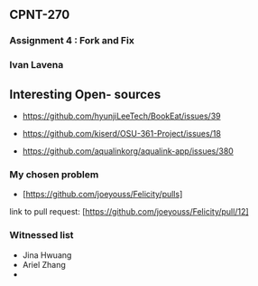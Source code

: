 ## CPNT-270
###  Assignment 4 : Fork and Fix

### Ivan Lavena

## Interesting Open- sources
  - https://github.com/hyunjiLeeTech/BookEat/issues/39

  - https://github.com/kiserd/OSU-361-Project/issues/18

  - https://github.com/aqualinkorg/aqualink-app/issues/380

### My chosen problem
  - [https://github.com/joeyouss/Felicity/pulls]

  link to pull request: [https://github.com/joeyouss/Felicity/pull/12]

### Witnessed list
  - Jina Hwuang
  - Ariel Zhang
  - 